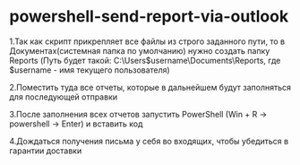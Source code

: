 # powershell-send-report-via-outlook

1.Так как скрипт прикрепляет все файлы из строго заданного пути, то в Документах(системная папка по умолчанию) нужно создать папку Reports
(Путь будет такой: C:\Users\$username\Documents\Reports, где $username - имя текущего пользователя)

2.Поместить туда все отчеты, которые в дальнейшем будут заполняться для последующей отправки

3.После заполнения всех отчетов запустить PowerShell (Win + R → powershell → Enter) и вставить код

4.Дождаться получения письма у себя во входящих, чтобы убедиться в гарантии доставки
